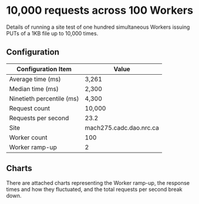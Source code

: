 # 10,000 requests across 100 Workers

Details of running a site test of one hundred simultaneous Workers issuing PUTs of a 1KB file
up to 10,000 times.

## Configuration

Configuration Item         | Value
-------------------------- | ------
Average time (ms)          | 3,261
Median time (ms)           | 2,300
Ninetieth percentile (ms)  | 4,300
Request count              | 10,000
Requests per second        | 23.2
Site                       | mach275.cadc.dao.nrc.ca
Worker count               | 100
Worker ramp-up             | 2

## Charts

There are attached charts representing the Worker ramp-up, the response times and how they fluctuated, and the total requests per second break down.